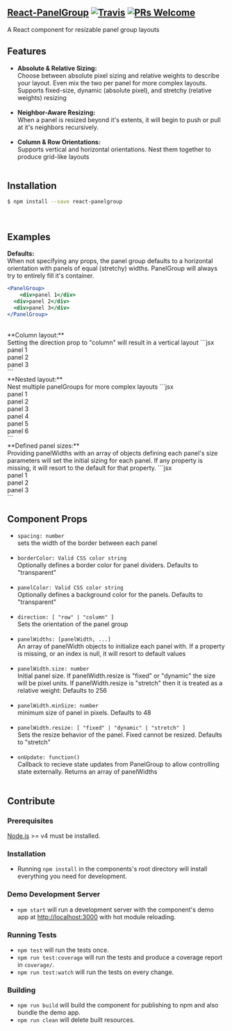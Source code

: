 ## [React-PanelGroup]() [![Travis][build-badge]][build] [![PRs Welcome][PR-badge]][PRwelcome]

A React component for resizable panel group layouts

[build-badge]: https://img.shields.io/travis/DanFessler/react-panelgroup/master.svg?style=flat
[build]: https://travis-ci.org/DanFessler/react-panelgroup

[PR-badge]: https://img.shields.io/badge/PRs-welcome-brightgreen.svg
[PRwelcome]: CONTRIBUTING.md


## Features

* **Absolute & Relative Sizing:** <br/>
Choose between absolute pixel sizing and relative weights to describe your layout. Even mix the two per panel for more complex layouts. Supports fixed-size, dynamic (absolute pixel), and stretchy (relative weights) resizing
<br/><br/>
* **Neighbor-Aware Resizing:** <br/>
When a panel is resized beyond it's extents, it will begin to push or pull at it's neighbors recursively.
<br/><br/>
* **Column & Row Orientations:** <br/>
Supports vertical and horizontal orientations. Nest them together to produce grid-like layouts
<br/><br/>

## Installation

```sh
$ npm install --save react-panelgroup
```
<br/>

## Examples

**Defaults:**<br/>
When not specifying any props, the panel group defaults to a horizontal orientation with panels of equal (stretchy) widths.  PanelGroup will always try to entirely fill it's container.
```jsx
<PanelGroup>
	<div>panel 1</div>
  <div>panel 2</div>
  <div>panel 3</div>
</PanelGroup>
```
<br/>
**Column layout:**<br/>
Setting the direction prop to "column" will result in a vertical layout
```jsx
<PanelGroup direction="column">
	<div>panel 1</div>
  <div>panel 2</div>
  <div>panel 3</div>
</PanelGroup>
```
<br/>
**Nested layout:**<br/>
Nest multiple panelGroups for more complex layouts
```jsx
<PanelGroup direction="row">
  <PanelGroup direction="column">
    <div>panel 1</div>
    <div>panel 2</div>
    <div>panel 3</div>
  </PanelGroup>
  <div>panel 4</div>
	<PanelGroup direction="column">
    <div>panel 5</div>
    <div>panel 6</div>
  </PanelGroup>
</PanelGroup>
```
<br/>
**Defined panel sizes:**<br/>
Providing panelWidths with an array of objects defining each panel's size parameters will set the initial sizing for each panel.  If any property is missing, it will resort to the default for that property.
```jsx
<PanelGroup panelWidths={[
	{size: 100, minSize:50, resize: "dynamic"},
    {minSize:100, resize: "stretch"},
    {size: 100, minSize:50, resize: "dynamic"}
]}>
	<div>panel 1</div>
    <div>panel 2</div>
    <div>panel 3</div>
</PanelGroup>
```
<br/>

## Component Props

- `spacing: number`<br/>
sets the width of the border between each panel <br/><br/>
- `borderColor: Valid CSS color string`<br/>
Optionally defines a border color for panel dividers. Defaults to "transparent" <br/><br/>
- `panelColor: Valid CSS color string`<br/>
Optionally defines a background color for the panels. Defaults to "transparent" <br/><br/>
- `direction: [ "row" | "column" ]`<br/>
Sets the orientation of the panel group <br/><br/>
- `panelWidths: [panelWidth, ...]`<br/>
An array of panelWidth objects to initialize each panel with.  If a property is missing, or an index is null, it will resort to default values <br/><br/>
- `panelWidth.size: number`<br/>
Initial panel size. If panelWidth.resize is "fixed" or "dynamic" the size will be pixel units.  If panelWidth.resize is "stretch" then it is treated as a relative weight: Defaults to 256<br/><br/>
- `panelWidth.minSize: number`<br/>
minimum size of panel in pixels.  Defaults to 48 <br/><br/>
- `panelWidth.resize: [ "fixed" | "dynamic" | "stretch" ]`<br/>
Sets the resize behavior of the panel.  Fixed cannot be resized. Defaults to "stretch" <br/><br/>
- `onUpdate: function()`<br/>
Callback to recieve state updates from PanelGroup to allow controlling state externally.  Returns an array of panelWidths <br/><br/>


## Contribute

### Prerequisites
[Node.js](http://nodejs.org/) >= v4 must be installed.

### Installation
- Running `npm install` in the components's root directory will install everything you need for development.

### Demo Development Server
- `npm start` will run a development server with the component's demo app at [http://localhost:3000](http://localhost:3000) with hot module reloading.

### Running Tests
- `npm test` will run the tests once.
- `npm run test:coverage` will run the tests and produce a coverage report in `coverage/`.
- `npm run test:watch` will run the tests on every change.

### Building
- `npm run build` will build the component for publishing to npm and also bundle the demo app.
- `npm run clean` will delete built resources.

